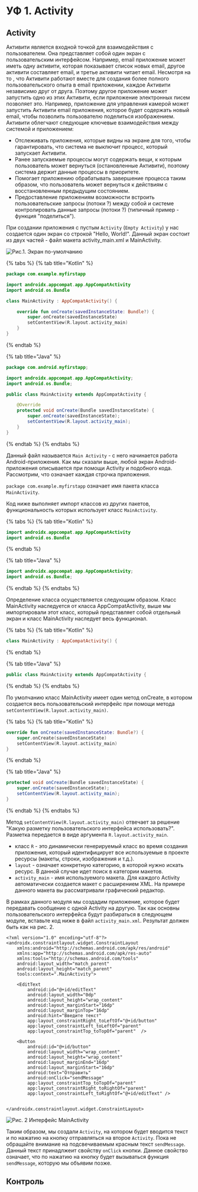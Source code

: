 # УФ 1. Activity

## Activity

Активити является входной точкой для взаимодействия с пользователем. Она представляет собой один экран с пользовательским интерфейсом. Например, email приложение может иметь одну активити, которая показывает список новых email, другое активити составляет email, и третье активити читает email. Несмотря на то , что Активити работают вместе для создания более полного пользовательского опыта в email приложении, каждое Активити независимо друг от друга. Поэтому другое приложение может запустить одно из этих Активити, если приложение электронных писем позволяет это. Например, приложение для управления камерой может запустить Активити email приложения, которое будет содержать новый email, чтобы позволить пользователю поделиться изображением. Активити облегчают следующие ключевые взаимодействия между системой и приложением:

* Отслеживать приложения, которые видны на экране для того, чтобы гарантировать, что система не выключит процесс, который запускает Активити.
* Ранее запускаемые процессы могут содержать вещи, к которым пользователь может вернуться \(остановленные Активити\), поэтому система держит данные процессы в приоритете.
* Помогает приложению обрабатывать завершение процесса таким образом, что пользователь может вернуться к действиям с восстановленным предыдущим состоянием.
* Предоставление приложениям возможности встроить пользовательские запросы \(потоки ?\) между собой и системе контролировать данные запросы \(потоки ?\) \(типичный пример - функция "поделиться"\).

При создании приложения с пустым `Activity` \(`Empty Activity`\) у нас создается один экран со строкой "Hello, World!". Данный экран состоит из двух частей - файл макета activity\_main.xml и MainActivity.

![&#x420;&#x438;&#x441;.1. &#x42D;&#x43A;&#x440;&#x430;&#x43D; &#x43F;&#x43E;-&#x443;&#x43C;&#x43E;&#x43B;&#x447;&#x430;&#x43D;&#x438;&#x44E;](../../.gitbook/assets/image%20%2815%29.png)

{% tabs %}
{% tab title="Kotlin" %}
```kotlin
package com.example.myfirstapp

import androidx.appcompat.app.AppCompatActivity
import android.os.Bundle

class MainActivity : AppCompatActivity() {

    override fun onCreate(savedInstanceState: Bundle?) {
        super.onCreate(savedInstanceState)
        setContentView(R.layout.activity_main)
    }
}
```
{% endtab %}

{% tab title="Java" %}
```java
package com.android.myfirstapp;

import androidx.appcompat.app.AppCompatActivity;
import android.os.Bundle;

public class MainActivity extends AppCompatActivity {

    @Override
    protected void onCreate(Bundle savedInstanceState) {
        super.onCreate(savedInstanceState);
        setContentView(R.layout.activity_main);
    }
}
```
{% endtab %}
{% endtabs %}

Данный файл называется `Main Activity` - с него начинается работа Android-приложения. Как мы сказали выше, любой экран Android-приложения описывается при помощи Activity и подобного кода. Рассмотрим, что означает каждая строчка приложения.

`package com.example.myfirstapp` означает имя пакета класса `MainActivity`.

Код ниже выполняет импорт классов из других пакетов, функциональность которых использует класс `MainActivity`.

{% tabs %}
{% tab title="Kotlin" %}
```kotlin
import androidx.appcompat.app.AppCompatActivity
import android.os.Bundle
```
{% endtab %}

{% tab title="Java" %}
```java
import androidx.appcompat.app.AppCompatActivity;
import android.os.Bundle;
```
{% endtab %}
{% endtabs %}

Определение класса осуществляется следующим образом. Класс MainActivity наследуется от класса AppCompatActivity, выше мы импортировали этот класс, который представляет собой отдельный экран и класс MainActivity наследует весь функционал.

{% tabs %}
{% tab title="Kotlin" %}
```kotlin
class MainActivity : AppCompatActivity() {
```
{% endtab %}

{% tab title="Java" %}
```java
public class MainActivity extends AppCompatActivity {
```
{% endtab %}
{% endtabs %}

По умолчанию класс MainActivity имеет один метод onCreate, в котором создается весь пользовательский интерфейс при помощи метода `setContentView(R.layout.activity_main)`.

{% tabs %}
{% tab title="Kotlin" %}
```kotlin
override fun onCreate(savedInstanceState: Bundle?) {
    super.onCreate(savedInstanceState)
    setContentView(R.layout.activity_main)
}
```
{% endtab %}

{% tab title="Java" %}
```java
protected void onCreate(Bundle savedInstanceState) {
    super.onCreate(savedInstanceState);
    setContentView(R.layout.activity_main);
}
```
{% endtab %}
{% endtabs %}

Метод `setContentView(R.layout.activity_main)` отвечает за решение "Какую разметку пользовательского интерфейса использовать?". Разметка передается в виде аргумента `R.layout.activity_main`.

* класс `R` - это динамически генерируемый класс во время создания приложения, который идентифицирует все используемые в проекте ресурсы \(макеты, строки, изображения и т.д.\).
* `layout` - означает конкретную категорию, в которой нужно искать ресурс. В данной случае идет поиск в категории макетов.
* `activity_main` - имя используемого макета. Для каждого Activity автоматически создается макет с расширением XML. На примере данного макета вы рассматривали графический редактор.

В рамках данного модуля мы создадим приложение, которое будет передавать сообщение с одной Activity на другую. Так как основны пользовательского интерфейса будут разбираться в следующем модуле, вставьте код ниже в файл `activity_main.xml`. Результат должен быть как на рис. 2.

```markup
<?xml version="1.0" encoding="utf-8"?>
<androidx.constraintlayout.widget.ConstraintLayout
    xmlns:android="http://schemas.android.com/apk/res/android"
    xmlns:app="http://schemas.android.com/apk/res-auto"
    xmlns:tools="http://schemas.android.com/tools"
    android:layout_width="match_parent"
    android:layout_height="match_parent"
    tools:context=".MainActivity">

    <EditText
        android:id="@+id/editText"
        android:layout_width="0dp"
        android:layout_height="wrap_content"
        android:layout_marginStart="16dp"
        android:layout_marginTop="16dp"
        android:hint="Введите текст"
        app:layout_constraintRight_toLeftOf="@+id/button"
        app:layout_constraintLeft_toLeftOf="parent"
        app:layout_constraintTop_toTopOf="parent"  />

    <Button
        android:id="@+id/button"
        android:layout_width="wrap_content"
        android:layout_height="wrap_content"
        android:layout_marginEnd="16dp"
        android:layout_marginStart="16dp"
        android:text="Отправить"
        android:onClick="sendMessage"
        app:layout_constraintTop_toTopOf="parent"
        app:layout_constraintRight_toRightOf="parent"
        app:layout_constraintLeft_toRightOf="@+id/editText" />


</androidx.constraintlayout.widget.ConstraintLayout>
```

![&#x420;&#x438;&#x441;. 2 &#x418;&#x43D;&#x442;&#x435;&#x440;&#x444;&#x435;&#x439;&#x441; MainActivity](../../.gitbook/assets/image%20%2817%29.png)

Таким образом, мы создали `Activity`, на котором будет вводится текст и по нажатию на кнопку отправляться на второе `Activity`. Пока не обращайте внимание на подсвечиваемым красным текст `sendMessage`. Данный текст принадлжеит свойству `onClick` кнопки. Данное свойство означает, что по нажатию на кнопку будет вызываться функция `sendMessage`, которую мы объявим позже.

## Контроль

